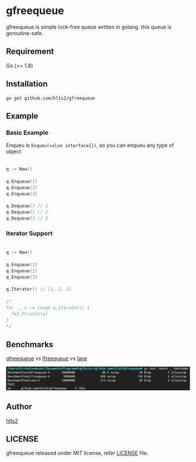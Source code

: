 # gfreequeue

gfreequeue is simple lock-free queue written in golang.
this queue is goroutine-safe.

## Requirement
Go (>= 1.8)

## Installation

```shell
go get github.com/hlts2/gfreequeue
```
## Example

### Basic Example

Enqueu is `Enqueu(value interface{})`, so you can enqueu any type of object

```go

q := New()

q.Enqueue(1)
q.Enqueue(2)
q.Enqueue(3)

q.Dequeue() // 1
q.Dequeue() // 2
q.Dequeue() // 3

```

### Iterator Support

```go

q := New()

q.Enqueue(1)
q.Enqueue(2)
q.Enqueue(3)

q.Iterator() // [1, 2, 3]

/*
for _, v := range q.Iterator() {
  fmt.Println(v)
}
*/
```

## Benchmarks

[gfreequeue](https://github.com/hlts2/gfreequeue) vs [lfreequeue](https://github.com/scryner/lfreequeue) vs [lane](https://github.com/oleiade/lane/tree/v1.0.0)

![Bench](https://github.com/hlts2/gfreequeue/blob/master/images/benchmark.png)

## Author
[hlts2](https://github.com/hlts2)

## LICENSE
gfreequeue released under MIT license, refer [LICENSE](https://github.com/hlts2/gfreequeue/blob/master/LICENSE) file.
